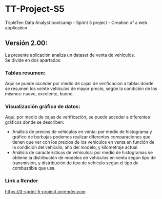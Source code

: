 # TT-Project-S5
TripleTen Data Analyst bootcamp - Sprint 5 project - Creation of a web application
  
## Versión 2.00:  
La presente aplicación analiza un dataset de venta de vehículos.  
Se divide en dos apartados:  

### Tablas resumen:
Aquí se puede acceder por medio de cajas de verificación a tablas donde se resumen los veinte vehículos de mayor precio, según la condición de los mismos: nuevo, excelente, bueno.
  
### Visualización gráfica de datos:
Aquí, por medio de cajas de verificación, se puede acceder a diferentes gráficos donde se describen:
* Análisis de precios de vehículos en venta: por medio de histograma y gráfico de burbujas podemos realizar diferentes comparaciones que tienen que ver con los precios de los vehículos en venta en función de la condición del vehículo, año del modelo, y kilometraje actual.  
* Análisis de características de vehículos: por medio de histogramas se obtiene la distribución de modelos de vehículos en venta según tipo de transmisión, y distribución de tipo de vehículo según el tipo de combustible que usa.


### Link a Render  
https://tt-sprint-5-project.onrender.com